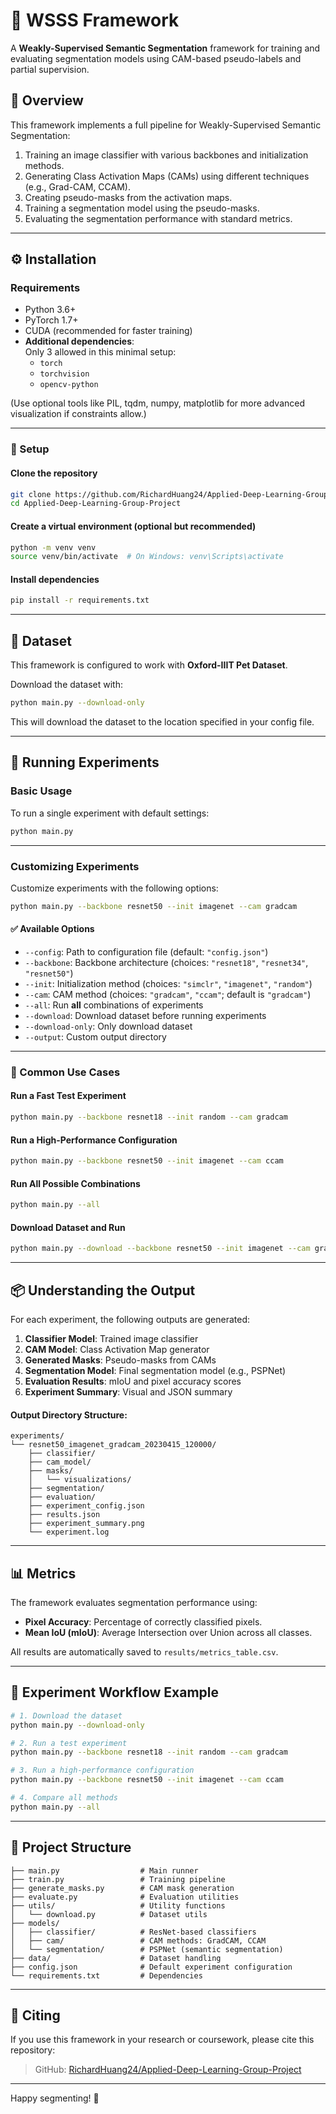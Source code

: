 # 🐾 WSSS Framework

A **Weakly-Supervised Semantic Segmentation** framework for training and evaluating segmentation models using CAM-based pseudo-labels and partial supervision.

## 📌 Overview

This framework implements a full pipeline for Weakly-Supervised Semantic Segmentation:

1. Training an image classifier with various backbones and initialization methods.
2. Generating Class Activation Maps (CAMs) using different techniques (e.g., Grad-CAM, CCAM).
3. Creating pseudo-masks from the activation maps.
4. Training a segmentation model using the pseudo-masks.
5. Evaluating the segmentation performance with standard metrics.

---

## ⚙️ Installation

### Requirements

- Python 3.6+
- PyTorch 1.7+
- CUDA (recommended for faster training)
- **Additional dependencies**:  
  Only 3 allowed in this minimal setup:  
  - `torch`  
  - `torchvision`  
  - `opencv-python`

(Use optional tools like PIL, tqdm, numpy, matplotlib for more advanced visualization if constraints allow.)

---

### 🔧 Setup

#### Clone the repository

```bash
git clone https://github.com/RichardHuang24/Applied-Deep-Learning-Group-Project.git
cd Applied-Deep-Learning-Group-Project
```

#### Create a virtual environment (optional but recommended)

```bash
python -m venv venv
source venv/bin/activate  # On Windows: venv\Scripts\activate
```

#### Install dependencies

```bash
pip install -r requirements.txt
```

---

## 📁 Dataset

This framework is configured to work with **Oxford-IIIT Pet Dataset**.

Download the dataset with:

```bash
python main.py --download-only
```

This will download the dataset to the location specified in your config file.

---

## 🚀 Running Experiments

### Basic Usage

To run a single experiment with default settings:

```bash
python main.py
```

---

### Customizing Experiments

Customize experiments with the following options:

```bash
python main.py --backbone resnet50 --init imagenet --cam gradcam
```

#### ✅ Available Options

- `--config`: Path to configuration file (default: `"config.json"`)
- `--backbone`: Backbone architecture (choices: `"resnet18"`, `"resnet34"`, `"resnet50"`)
- `--init`: Initialization method (choices: `"simclr"`, `"imagenet"`, `"random"`)
- `--cam`: CAM method (choices: `"gradcam"`, `"ccam"`; default is `"gradcam"`)
- `--all`: Run **all** combinations of experiments
- `--download`: Download dataset before running experiments
- `--download-only`: Only download dataset
- `--output`: Custom output directory

---

### 🧪 Common Use Cases

#### Run a Fast Test Experiment

```bash
python main.py --backbone resnet18 --init random --cam gradcam
```

#### Run a High-Performance Configuration

```bash
python main.py --backbone resnet50 --init imagenet --cam ccam
```

#### Run All Possible Combinations

```bash
python main.py --all
```

#### Download Dataset and Run

```bash
python main.py --download --backbone resnet50 --init imagenet --cam gradcam
```

---

## 📦 Understanding the Output

For each experiment, the following outputs are generated:

1. **Classifier Model**: Trained image classifier
2. **CAM Model**: Class Activation Map generator
3. **Generated Masks**: Pseudo-masks from CAMs
4. **Segmentation Model**: Final segmentation model (e.g., PSPNet)
5. **Evaluation Results**: mIoU and pixel accuracy scores
6. **Experiment Summary**: Visual and JSON summary

#### Output Directory Structure:

```
experiments/
└── resnet50_imagenet_gradcam_20230415_120000/
    ├── classifier/
    ├── cam_model/
    ├── masks/
    │   └── visualizations/
    ├── segmentation/
    ├── evaluation/
    ├── experiment_config.json
    ├── results.json
    ├── experiment_summary.png
    └── experiment.log
```

---

## 📊 Metrics

The framework evaluates segmentation performance using:

- **Pixel Accuracy**: Percentage of correctly classified pixels.
- **Mean IoU (mIoU)**: Average Intersection over Union across all classes.

All results are automatically saved to `results/metrics_table.csv`.

---

## 🧪 Experiment Workflow Example

```bash
# 1. Download the dataset
python main.py --download-only

# 2. Run a test experiment
python main.py --backbone resnet18 --init random --cam gradcam

# 3. Run a high-performance configuration
python main.py --backbone resnet50 --init imagenet --cam ccam

# 4. Compare all methods
python main.py --all
```

---

## 📂 Project Structure

```
├── main.py                  # Main runner
├── train.py                 # Training pipeline
├── generate_masks.py        # CAM mask generation
├── evaluate.py              # Evaluation utilities
├── utils/                   # Utility functions
│   └── download.py          # Dataset utils
├── models/
│   ├── classifier/          # ResNet-based classifiers
│   ├── cam/                 # CAM methods: GradCAM, CCAM
│   └── segmentation/        # PSPNet (semantic segmentation)
├── data/                    # Dataset handling
├── config.json              # Default experiment configuration
└── requirements.txt         # Dependencies
```

---

## 📜 Citing

If you use this framework in your research or coursework, please cite this repository:

> GitHub: [RichardHuang24/Applied-Deep-Learning-Group-Project](https://github.com/RichardHuang24/Applied-Deep-Learning-Group-Project)

---

Happy segmenting! 🎯
